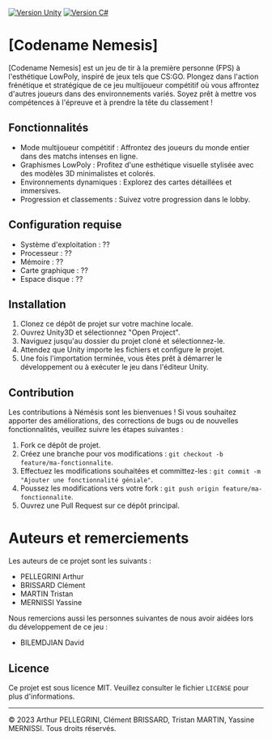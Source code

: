 [![Version Unity][unity]](https://unity3d.com/get-unity/download)
[![Version C#][csharp]](https://docs.microsoft.com/en-us/dotnet/csharp/whats-new/csharp-version-history)


# [Codename Nemesis]

[Codename Nemesis] est un jeu de tir à la première personne (FPS) à l'esthétique LowPoly, inspiré de jeux tels que CS:GO. Plongez dans l'action frénétique et stratégique de ce jeu multijoueur compétitif où vous affrontez d'autres joueurs dans des environnements variés. Soyez prêt à mettre vos compétences à l'épreuve et à prendre la tête du classement !

## Fonctionnalités

- Mode multijoueur compétitif : Affrontez des joueurs du monde entier dans des matchs intenses en ligne.
- Graphismes LowPoly : Profitez d'une esthétique visuelle stylisée avec des modèles 3D minimalistes et colorés.
- Environnements dynamiques : Explorez des cartes détaillées et immersives.
- Progression et classements : Suivez votre progression dans le lobby.

## Configuration requise

- Système d'exploitation : ??
- Processeur : ??
- Mémoire : ??
- Carte graphique : ??
- Espace disque : ??

## Installation

1. Clonez ce dépôt de projet sur votre machine locale.
2. Ouvrez Unity3D et sélectionnez "Open Project".
3. Naviguez jusqu'au dossier du projet cloné et sélectionnez-le.
4. Attendez que Unity importe les fichiers et configure le projet.
5. Une fois l'importation terminée, vous êtes prêt à démarrer le développement ou à exécuter le jeu dans l'éditeur Unity.

## Contribution

Les contributions à Némésis sont les bienvenues ! Si vous souhaitez apporter des améliorations, des corrections de bugs ou de nouvelles fonctionnalités, veuillez suivre les étapes suivantes :

1. Fork ce dépôt de projet.
2. Créez une branche pour vos modifications : `git checkout -b feature/ma-fonctionnalite`.
3. Effectuez les modifications souhaitées et committez-les : `git commit -m "Ajouter une fonctionnalité géniale"`.
4. Poussez les modifications vers votre fork : `git push origin feature/ma-fonctionnalite`.
5. Ouvrez une Pull Request sur ce dépôt principal.

# Auteurs et remerciements

Les auteurs de ce projet sont les suivants :
* PELLEGRINI Arthur
* BRISSARD Clément
* MARTIN Tristan
* MERNISSI Yassine

Nous remercions aussi les personnes suivantes de nous avoir aidées lors du développement de ce jeu :
* BILEMDJIAN David

## Licence

Ce projet est sous licence MIT. Veuillez consulter le fichier `LICENSE` pour plus d'informations.

---
© 2023 Arthur PELLEGRINI, Clément BRISSARD, Tristan MARTIN, Yassine MERNISSI. Tous droits réservés.

[//]: # (BADGES)
[unity]: https://img.shields.io/badge/Unity3D-2021.3.25f1(LTS)-3B82F6?style=for-the-badge&logo=unity
[csharp]: https://img.shields.io/badge/C%23-11-3B82F6?style=for-the-badge&logo=csharp
